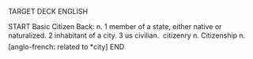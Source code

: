 TARGET DECK
ENGLISH

START
Basic
Citizen
Back: n. 1 member of a state, either native or naturalized. 2 inhabitant of a city. 3 us civilian.  citizenry n. Citizenship n. [anglo-french: related to *city]
END

